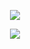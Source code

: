 <p align="center">
  <a href="https://github.com/Szypko">
    <img src="https://lanyard.cnrad.dev/api/941798279740526742?theme=light&bg=809ecf&animated=false&hideStatus=true&hideDiscrim=true&borderRadius=30px&idleMessage=Probably%20doing%20something%20else..."/>
  </a>
</p>

<p align="center">
  <tr>
    <td align="center" style="padding=0;width=50%;">
      <img src="https://github-readme-stats.vercel.app/api/?username=Szypko&title_color=8A2BE2&text_color=e2e2e2&show_icons=true&bg_color=000000000&hide_border=true&icon_color=8A2BE2&hide_title=false&count_private=true&include_all_commits=true&enable_animations=true" />
    </td>
  </tr>
</p>
